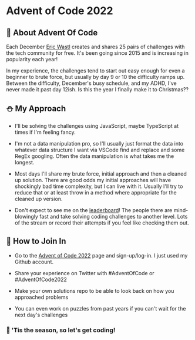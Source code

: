 # Advent of Code 2022

## :santa: About Advent Of Code
Each December [Eric Wastl](http://was.tl/) creates and shares 25 pairs of challenges with the tech community for free. It's been going since 2015 and is increasing in popularity each year!

In my experience, the challenges tend to start out easy enough for even a beginner to brute force, but usually by day 9 or 10 the difficulty ramps up. Between the difficulty, December's busy schedule, and my ADHD, I've never made it past day 12ish. Is this the year I finally make it to Christmas??

## :snowman: My Approach
- I'll be solving the challenges using JavaScript, maybe TypeScript at times if I'm feeling fancy. 

- I'm not a data manipulation pro, so I'll usually just format the data into whatever data structure I want via VSCode find and replace and some RegEx googling. Often the data manipulation is what takes me the longest.

- Most days I'll share my brute force, initial approach and then a cleaned up solution. There are good odds my initial approaches will have shockingly bad time complexity, but I can live with it. Usually I'll try to reduce that or at least throw in a method where appropriate for the cleaned up version. 

- Don't expect to see me on the [leaderboard](https://adventofcode.com/2022/leaderboard)! The people there are mind-blowingly fast and take solving coding challenges to another level. Lots of the stream or record their attempts if you feel like checking them out.

## :star2: How to Join In
- Go to the [Advent of Code 2022](https://adventofcode.com/2022) page and sign-up/log-in. I just used my Github account.

- Share your experience on Twitter with #AdventOfCode or #AdventOfCode2022

- Make your own solutions repo to be able to look back on how you approached problems

- You can even work on puzzles from past years if you can't wait for the next day's challenges

### :christmas_tree: 'Tis the season, so let's get coding!
